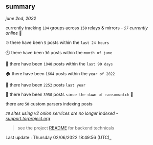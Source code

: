 
## summary
_june 2nd, 2022_

currently tracking `104` groups across `150` relays & mirrors - _`57` currently online_ 📡

⏲ there have been `5` posts within the `last 24 hours`

🕓 there have been `30` posts within the `month of june`

📅 there have been `1048` posts within the `last 90 days`

🏚 there have been `1664` posts within the `year of 2022`

🚀 there have been `2252` posts `last year`

🦕 there have been `3950` posts `since the dawn of ransomwatch` 🐣

there are `50` custom parsers indexing posts

_`20` sites using v2 onion services are no longer indexed - [support.torproject.org](https://support.torproject.org/onionservices/v2-deprecation/)_

> see the project [README](https://github.com/jmousqueton/ransomwatch#readme) for backend technicals



Last update : Thursday 02/06/2022 18:49:56 (UTC)_

